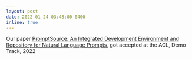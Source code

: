 ```yaml
---
layout: post
date: 2022-01-24 03:48:00-0400
inline: true
---
```


Our paper [PromptSource: An Integrated Development Environment and Repository for Natural Language Prompts](https://arxiv.org/abs/2202.01279), got accepted at the ACL, Demo Track, 2022
